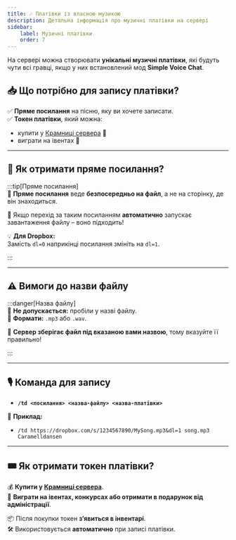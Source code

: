 ```yaml
---
title: 🎶 Платівки із власною музикою  
description: Детальна інформація про музичні платівки на сервері  
sidebar:  
    label: Музичні платівки
    order: 7  
---
```


На сервері можна створювати **унікальні музичні платівки**, які будуть чути всі гравці, якщо у них встановлений мод **Simple Voice Chat**.

## 📥 Що потрібно для запису платівки?

✅ **Пряме посилання** на пісню, яку ви хочете записати.  
✅ **Токен платівки**, який можна:
- купити у [Крамниці сервера](https://www.uaproject.xyz/shop) 🛒
- виграти на івентах 🎉

---

## 🔗 Як отримати пряме посилання?

:::tip[Пряме посилання]  
📌 **Пряме посилання** веде **безпосередньо на файл**, а не на сторінку, де він знаходиться.

🔹 Якщо перехід за таким посиланням **автоматично** запускає завантаження файлу – воно підходить!

💡 **Для Dropbox:**  
Замість `dl=0` наприкінці посилання змініть на `dl=1`.

:::

---

## ⚠️ Вимоги до назви файлу

:::danger[Назва файлу]  
🚫 **Не допускається:** пробіли у назві файлу.  
🎵 **Формати:** `.mp3` або `.wav`.

📌 **Сервер зберігає файл під вказаною вами назвою**, тому вказуйте її правильно!

:::

---

## 🎙️ Команда для запису  

- **`/td <посилання> <назва-файлу> <назва-платівки>`**

🔹 **Приклад:**  
- `/td https://dropbox.com/s/1234567890/MySong.mp3&dl=1 song.mp3 Caramelldansen`

---

## 🎟️ Як отримати токен платівки?

💰 **Купити у [Крамниці сервера](https://www.uaproject.xyz/shop)**.  
🎁 **Виграти на івентах, конкурсах або отримати в подарунок від адміністрації**.

📦 Після покупки токен **з’явиться в інвентарі**.  
🛠️ Використовується **автоматично** при записі платівки.  

